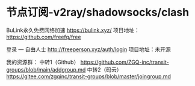 # 节点订阅-v2ray/shadowsocks/clash

BuLink永久免费网络加速
https://bulink.xyz/
项目地址：https://github.com/freefq/free

登录 — 自由人士
http://freeperson.xyz/auth/login
项目地址：未开源

我的资源群：
中转1（Github）
https://github.com/ZGQ-inc/transit-groups/blob/main/addgroup.md
中转2（码云）
https://gitee.com/zgqinc/transit-groups/blob/master/joingroup.md
